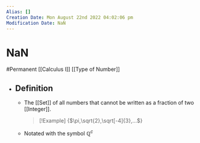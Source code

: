 ```yaml
---
Alias: []
Creation Date: Mon August 22nd 2022 04:02:06 pm 
Modification Date: NaN
---
```

# NaN
#Permanent [[Calculus I]] [[Type of Number]]

- ## Definition
	- The [[Set]] of all numbers that cannot be written as a fraction of two [[Integer]].
	  > [!Example]
	  > {$\pi,\sqrt{2},\sqrt[-4]{3},...$}
	- Notated with the symbol ℚ$^c$